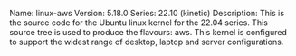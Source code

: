 Name:    linux-aws
Version: 5.18.0
Series:  22.10 (kinetic)
Description:
    This is the source code for the Ubuntu linux kernel for the 22.04 series. This
    source tree is used to produce the flavours: aws.
    This kernel is configured to support the widest range of desktop, laptop and
    server configurations.
